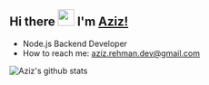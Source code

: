 ## Hi there <img src="https://github.com/TheDudeThatCode/TheDudeThatCode/blob/master/Assets/Hi.gif" width="29px"> I'm [Aziz!](https://www.linkedin.com/in/azidrama/)

- Node.js Backend Developer
- How to reach me: aziz.rehman.dev@gmail.com

![Aziz's github stats](https://github-readme-stats.vercel.app/api?username=Azidama&show_icons=true&hide_border=true&count_private=true)

